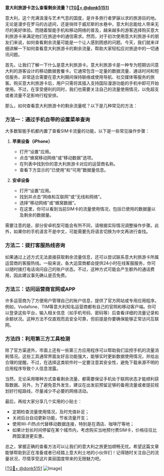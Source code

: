**意大利旅游卡怎么查看剩余流量？[[TG💪+ @donk5151](https://t.me/s/donk5151)]**

意大利，这个充满浪漫与艺术气息的国度，是许多旅行者梦寐以求的旅游目的地。无论是漫步在罗马的古迹间，还是徜徉于威尼斯的水巷中，意大利总能给人带来无尽的美好体验。而随着智能手机和移动网络的普及，越来越多的游客选择购买意大利旅游卡来满足他们在旅途中的通信需求。然而，对于初次使用意大利旅游卡的朋友们来说，如何查看剩余流量可能是一个让人感到困惑的问题。今天，我们就来详细讲解一下如何查看意大利旅游卡的剩余流量，帮助大家轻松应对旅途中的一切通讯问题。

首先，让我们了解一下什么是意大利旅游卡。意大利旅游卡是一种专为短期访问意大利的游客设计的移动数据套餐卡。它通常包含一定量的数据流量、通话时间和短信服务，非常适合需要在意大利期间保持联络或使用导航、社交媒体等服务的旅客。购买意大利旅游卡后，用户只需将其插入支持国际漫游功能的手机中即可开始使用。不过，在享受便利的同时，我们也需要关注自己的流量使用情况，以免超支或者流量不足影响行程安排。

那么，如何查看意大利旅游卡的剩余流量呢？以下是几种常见的方法：

### 方法一：通过手机自带的设置菜单查询

大多数智能手机都内置了查看SIM卡流量的功能，以下是一些常见操作步骤：

1. **苹果设备（iPhone）**
   - 打开“设置”应用。
   - 点击“蜂窝移动网络”或“移动数据”选项。
   - 在列表中找到你的意大利旅游卡对应的运营商名称。
   - 查看下方显示的“已使用”和“可用”数据量信息。

2. **安卓设备**
   - 打开“设置”应用。
   - 找到并点击“网络和互联网”或“无线和网络”。
   - 选择“移动网络”或“蜂窝数据”。
   - 在这里，你可以看到当前SIM卡的流量使用情况，包括已使用的数据量以及剩余的数据量。

需要注意的是，部分安卓机型可能会有所不同，请根据实际情况调整操作步骤。此外，如果你的手机语言不是中文，可能需要先将语言切换为中文再进行查找。

### 方法二：拨打客服热线咨询

如果通过上述方式无法直接获取剩余流量信息，还可以尝试联系意大利旅游卡所属运营商的客服热线。一般来说，各大运营商都会提供24小时在线客服服务，你可以随时拨打电话询问自己的账户状态。不过，这种方式可能会产生额外的通话费用，因此建议事先确认是否免费。

### 方法三：访问运营商官网或APP

许多运营商为了方便用户管理自己的账户信息，提供了官方网站或专用应用程序。例如，Vodafone、TIM等意大利知名运营商都有自己的官网和移动客户端。你可以登录这些平台，输入相关信息（如手机号码、密码等）后查看详细的流量记录和余额状况。这种方法不仅直观而且安全可靠，但前提是你要确保能够正常访问互联网。

### 方法四：利用第三方工具检测

除了官方渠道外，市面上还有一些第三方应用程序可以帮助我们监控手机的流量消耗情况。这些工具通常界面友好且功能强大，能够实时更新数据使用情况，并给出合理的提醒。不过，在选择这类软件时一定要注意其安全性，避免下载来源不明的应用程序导致个人信息泄露。

当然，无论采用哪种方式查看剩余流量，都需要保证手机处于联网状态才能顺利获取数据。另外，为了避免意外发生，建议在出发前预留足够的备用流量或者提前规划好行程路线，尽量减少不必要的网络活动。

最后，再给大家分享几个实用的小贴士：
- 定期检查流量使用情况，及时充值补足；
- 关闭后台自动更新功能，节省流量开支；
- 使用Wi-Fi热点代替移动数据连接，特别是在酒店、咖啡厅等地；
- 如果计划长时间停留在某个城市内，考虑购买当地预付费SIM卡，价格往往比跨国漫游更实惠。

总之，掌握正确的查看方法可以让我们的意大利之旅更加顺畅无忧。希望这篇文章能够帮助到正在准备或者已经踏上意大利土地的小伙伴们！记得随时关注自己的流量状况，尽情享受这片美丽国度带来的无限魅力吧。

[[TG💪+ @donk5151](https://t.me/s/donk5151) ![Image](https://i.postimg.cc/rwNCRYN7/Snipaste-2025-04-30-17-27-05.png)]